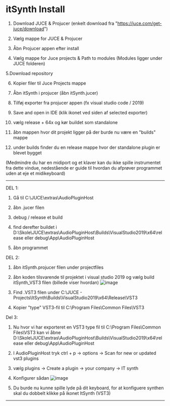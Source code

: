 # itSynth Install

1. Download JUCE & Projucer (enkelt download fra "https://juce.com/get-juce/download")

2. Vælg mappe for JUCE & Projucer

3. Åbn Projucer appen efter install

4. Vælg mappe for Juce projects & Path to modules (Modules ligger under JUCE folderen)

5.Download repository

6. Kopier filer til Juce Projects mappe

7. Åbn itSynth i projucer (åbn itSynth.jucer)

8. Tilføj exporter fra projucer appen (fx visual studio code / 2019)

9. Save and open in IDE (klik ikonet ved siden af selected exporter)

10. vælg release + 64x og kør buildet som standalone

11. åbn mappen hvor dit projekt ligger på der burde nu være en "builds" mappe

13. under builds finder du en release mappe hvor der standalone plugin er blevet bygget



(Medmindre du har en midiport og et klaver kan du ikke spille instrumentet fra dette vindue, nedestående er guide til hvordan du afprøver programmet uden at eje et midikeyboard)
_______________________________________________________________________________________________________________________________________________________________________

DEL 1:

1. Gå til C:\JUCE\extras\AudioPluginHost

2. åbn .jucer filen 

3. debug / release et build

4. find derefter buildet i D:\Skole\JUCE\extras\AudioPluginHost\Builds\VisualStudio2019\x64\release eller debug\App\AudioPluginHost

5. åbn programmet

DEL 2:

1. åbn itSynth.projucer filen under projectfiles

2. åbn koden tilsvarende til projektet i visual studio 2019 og vælg build itSynth_VST3 filen (billede viser hvordan) ![image](https://user-images.githubusercontent.com/58981992/167800038-2fbee5d9-c11c-4ffe-9660-38907cae0535.png)

3. Find .VST3 filen under C:\JUCE - Projects\ItSynth\Builds\VisualStudio2019\x64\Release\VST3

3. Kopier "type" VST3-fil til C:\Program Files\Common Files\VST3

Del 3:

1. Nu hvor vi har exporteret en VST3 type fil til C:\Program Files\Common Files\VST3 kan vi åbne D:\Skole\JUCE\extras\AudioPluginHost\Builds\VisualStudio2019\x64\release eller debug\App\AudioPluginHost

2. I AudioPluginHost tryk ctrl + p -> options -> Scan for new or updated vst3 plugins

3. vælg plugins -> Create a plugin -> your company -> IT synth

4. Konfigurer sådan ![image](https://user-images.githubusercontent.com/58981992/167801343-5ea82e79-fac3-47f8-be2a-1c7cdc4950a4.png)

5. Du burde nu kunne spille lyde på dit keyboard, for at konfiguere synthen skal du dobbelt klikke på ikonet ItSynth (VST3)

_______________________________________________________________________________________________________________________________________________________________________
